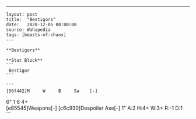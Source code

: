 ---
    layout: post
    title:  "Bestigors"
    date:   2020-12-05 00:00:00
    source: Wahapedia
    tags: [beasts-of-chaos]
    ---
    
    **Bestigors**
    
    **Stat Block**
    ```
     Bestigor
    ```
    
    ```
    [56f442]M     W     B     Sa    [-]
6"    1     6     4+    
[e85545]Weapons[-]
[c6c930]Despoiler Axe[-]
1"     A:2    H:4+   W:3+   R:-1   D:1   
    ```
    
    
    